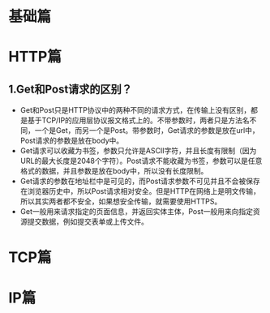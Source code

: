 # 基础篇

# HTTP篇

## 1.Get和Post请求的区别？

- Get和Post只是HTTP协议中的两种不同的请求方式，在传输上没有区别，都是基于TCP/IP的应用层协议报文格式上的。不带参数时，两者只是方法名不同，一个是Get，而另一个是Post。带参数时，Get请求的参数是放在url中，Post请求的参数是放在body中。
- Get请求可以收藏为书签，参数只允许是ASCII字符，并且长度有限制（因为URL的最大长度是2048个字符）。Post请求不能收藏为书签，参数可以是任意格式的数据，并且参数是放在body中，所以没有长度限制。
- Get请求的参数在地址栏中是可见的，而Post请求参数不可见并且不会被保存在浏览器历史中，所以Post请求相对安全。但是HTTP在网络上是明文传输，所以其实两者都不安全，如果想安全传输，就需要使用HTTPS。
- Get一般用来请求指定的页面信息，并返回实体主体，Post一般用来向指定资源提交数据，例如提交表单或上传文件。

# TCP篇

# IP篇

